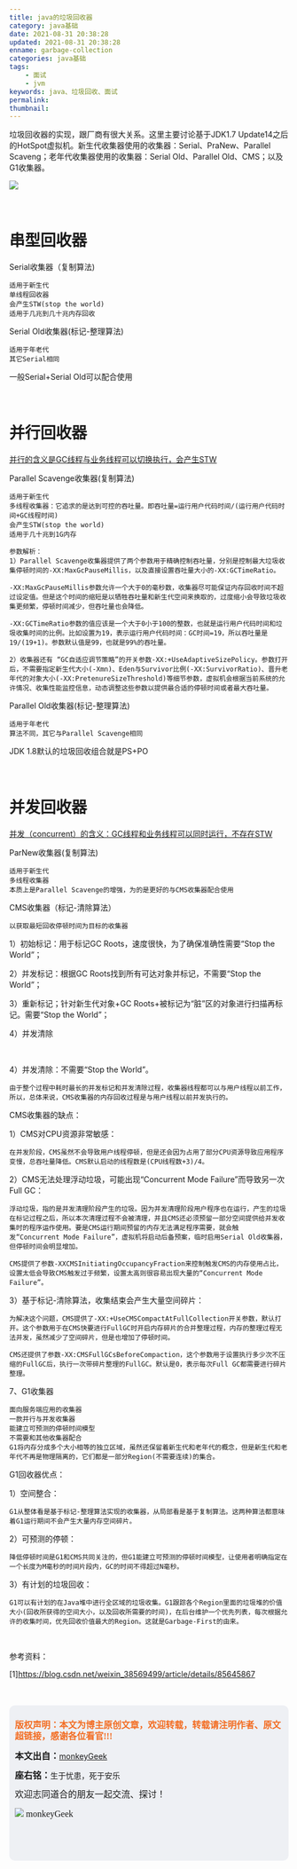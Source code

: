 ```yaml
---
title: java的垃圾回收器
category: java基础
date: 2021-08-31 20:38:28
updated: 2021-08-31 20:38:28
enname: garbage-collection
categories: java基础
tags:
	- 面试
	- jvm
keywords: java、垃圾回收、面试
permalink:
thumbnail:
---
```


垃圾回收器的实现，跟厂商有很大关系。这里主要讨论基于JDK1.7 Update14之后的HotSpot虚拟机。<!--more-->新生代收集器使用的收集器：Serial、PraNew、Parallel Scaveng；老年代收集器使用的收集器：Serial Old、Parallel Old、CMS；以及G1收集器。

![](../../../../image/garbage.png)



</br>

# 串型回收器

Serial收集器（复制算法)

```
适用于新生代
单线程回收器
会产生STW(stop the world)
适用于几兆到几十兆内存回收
```



Serial Old收集器(标记-整理算法)

    适用于年老代
    其它Serial相同

一般Serial+Serial Old可以配合使用



</br>

# 并行回收器

<u>并行的含义是GC线程与业务线程可以切换执行，会产生STW</u>



Parallel Scavenge收集器(复制算法)

    适用于新生代
    多线程收集器：它追求的是达到可控的吞吐量。即吞吐量=运行用户代码时间/(运行用户代码时间+GC线程时间)
    会产生STW(stop the world)
    适用于几十兆到1G内存
    
    参数解析：
    1）Parallel Scavenge收集器提供了两个参数用于精确控制吞吐量，分别是控制最大垃圾收集停顿时间的-XX:MaxGcPauseMillis，以及直接设置吞吐量大小的-XX:GCTimeRatio。
    
    -XX:MaxGcPauseMillis参数允许一个大于0的毫秒数，收集器尽可能保证内存回收时间不超过设定值。但是这个时间的缩短是以牺牲吞吐量和新生代空间来换取的，过度缩小会导致垃圾收集更频繁，停顿时间减少，但吞吐量也会降低。
    
    -XX:GCTimeRatio参数的值应该是一个大于0小于100的整数，也就是运行用户代码时间和垃圾收集时间的比例。比如设置为19，表示运行用户代码时间：GC时间=19，所以吞吐量是19/(19+1)。参数默认值是99，也就是99%的吞吐量。
    
    2）收集器还有 “GC自适应调节策略”的开关参数-XX:+UseAdaptiveSizePolicy。参数打开后，不需要指定新生代大小(-Xmn)、Eden与Survivor比例(-XX:SurvivorRatio)、晋升老年代的对象大小(-XX:PretenureSizeThreshold)等细节参数，虚拟机会根据当前系统的允许情况、收集性能监控信息，动态调整这些参数以提供最合适的停顿时间或者最大吞吐量。



Parallel Old收集器(标记-整理算法)

    适用于年老代
    算法不同，其它与Parallel Scavenge相同

JDK 1.8默认的垃圾回收组合就是PS+PO



</br>

# 并发回收器

<u>并发（concurrent）的含义：GC线程和业务线程可以同时运行，不存在STW</u>



ParNew收集器(复制算法)　

    适用于新生代
    多线程收集器
    本质上是Parallel Scavenge的增强，为的是更好的与CMS收集器配合使用



CMS收集器（标记-清除算法）

    以获取最短回收停顿时间为目标的收集器

1）初始标记：用于标记GC Roots，速度很快，为了确保准确性需要“Stop the World”；

2）并发标记：根据GC Roots找到所有可达对象并标记，不需要“Stop the World”；

3）重新标记；针对新生代对象+GC Roots+被标记为“脏”区的对象进行扫描再标记。需要“Stop the World”；

4）并发清除





</br>







4）并发清除：不需要“Stop the World”。

    由于整个过程中耗时最长的并发标记和并发清除过程，收集器线程都可以与用户线程以前工作，所以，总体来说，CMS收集器的内存回收过程是与用户线程以前并发执行的。

   CMS收集器的缺点：

1）CMS对CPU资源非常敏感：

    在并发阶段，CMS虽然不会导致用户线程停顿，但是还会因为占用了部分CPU资源导致应用程序变慢，总吞吐量降低。CMS默认启动的线程数是(CPU线程数+3)/4。

2）CMS无法处理浮动垃圾，可能出现“Concurrent Mode Failure”而导致另一次Full GC：

    浮动垃圾，指的是并发清理阶段产生的垃圾。因为并发清理阶段用户程序也在运行，产生的垃圾在标记过程之后，所以本次清理过程不会被清理，并且CMS还必须预留一部分空间提供给并发收集时的程序运作使用。要是CMS运行期间预留的内存无法满足程序需要，就会触发“Concurrent Mode Failure”，虚拟机将启动后备预案，临时启用Serial Old收集器，但停顿时间会明显增加。
    
    CMS提供了参数-XXCMSInitiatingOccupancyFraction来控制触发CMS的内存使用占比，设置太低会导致CMS触发过于频繁，设置太高则很容易出现大量的“Concurrent Mode Failure”。

3）基于标记-清除算法，收集结束会产生大量空间碎片：

    为解决这个问题，CMS提供了-XX:+UseCMSCompactAtFullCollection开关参数，默认打开。这个参数用于在CMS快要进行FullGC时开启内存碎片的合并整理过程，内存的整理过程无法并发，虽然减少了空间碎片，但是也增加了停顿时间。
    
    CMS还提供了参数-XX:CMSFullGCsBeforeCompaction，这个参数用于设置执行多少次不压缩的FullGC后，执行一次带碎片整理的FullGC。默认是0，表示每次Full GC都需要进行碎片整理。

7、G1收集器

    面向服务端应用的收集器
    一款并行与并发收集器
    能建立可预测的停顿时间模型
    不需要和其他收集器配合
    G1将内存分成多个大小相等的独立区域，虽然还保留着新生代和老年代的概念，但是新生代和老年代不再是物理隔离的，它们都是一部分Region(不需要连续)的集合。

G1回收器优点：

1）空间整合：

    G1从整体看是基于标记-整理算法实现的收集器，从局部看是基于复制算法。这两种算法都意味着G1运行期间不会产生大量内存空间碎片。

2）可预测的停顿：

    降低停顿时间是G1和CMS共同关注的，但G1能建立可预测的停顿时间模型，让使用者明确指定在一个长度为M毫秒的时间片段内，GC的时间不得超过N毫秒。

3）有计划的垃圾回收：

    G1可以有计划的在Java堆中进行全区域的垃圾收集。G1跟踪各个Region里面的垃圾堆的价值大小(回收所获得的空间大小，以及回收所需要的时间)，在后台维护一个优先列表，每次根据允许的收集时间，优先回收价值最大的Region。这就是Garbage-First的由来。


</br>

参考资料：

[1]https://blog.csdn.net/weixin_38569499/article/details/85645867

</br>

</br>

<script>
var _hmt = _hmt || [];
(function() {
  var hm = document.createElement("script");
  hm.src = "https://hm.baidu.com/hm.js?2f798e6b269c8a40f12bef25d7f1876d";
  var s = document.getElementsByTagName("script")[0]; 
  s.parentNode.insertBefore(hm, s);
})();
</script>

<div style="height:260px; background-color:rgb(238,240,244); padding:10px;border-radius:10px;">
    <p style="color:#f36c21;font:bold 16px/20px 'kaiTi';">
      版权声明：本文为博主原创文章，欢迎转载，转载请注明作者、原文超链接，感谢各位看官!!!
    </p>
    <p>
      <span style="font:bold 16px/20px 'kaiTi';">本文出自：</span><a href="https://monkeyGeek369.github.io">monkeyGeek</a> 
    </p>
    <p>
      <span style="font:bold 16px/20px 'kaiTi';">座右铭：</span><span>生于忧患，死于安乐</span> 
    </p>
    <p>
      <span style="font:16px/20px 'kaiTi';">欢迎志同道合的朋友一起交流、探讨！</span> 
    </p>
    <img style="height:auto; width:auto;flot:left;" src="../../../../image/monkey64.png" /><span style="font:16px/20px 'kaiTi';flot:left;">   monkeyGeek</span>


